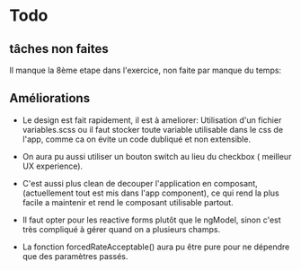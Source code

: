 # Todo


## tâches non faites
Il manque la 8ème etape dans l'exercice, non faite par manque du temps:
## Améliorations
- Le design est fait rapidement, il est à ameliorer: Utilisation d'un fichier variables.scss ou il faut stocker toute variable utilisable dans le css de l'app, comme ca on évite un code dubliqué et non extensible. 

- On aura pu aussi utiliser un bouton switch au lieu du checkbox ( meilleur UX experience).

- C'est aussi plus clean de decouper l'application en composant, (actuellement tout est mis dans l'app component), ce qui rend la plus facile a maintenir et rend le composant utilisable partout.

- Il faut opter pour les reactive forms plutôt que le ngModel, sinon c'est très compliqué à gérer quand on a plusieurs champs.

- La fonction forcedRateAcceptable() aura pu être pure pour ne dépendre que des paramètres passés. 





